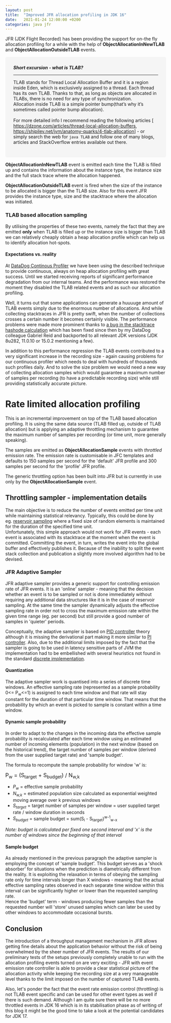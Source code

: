 ```yaml
---
layout: post
title:  "Improved JFR allocation profiling in JDK 16"
date:   2021-01-24 12:00:00 +0200
categories: java jfr
---
```


JFR (JDK Flight Recorded) has been providing the support for on-the fly allocation profiling for a while with 
the help of **ObjectAllocationInNewTLAB** and **ObjectAllocationOutsideTLAB** events.

<div style="background-color: #f5f5f5;padding: 25px;border-radius: 5px">
<b><i>Short excursion - what is TLAB?</i></b>
<hr/>

TLAB stands for Thread Local Allocation Buffer and it is a region inside Eden, which is exclusively assigned to a thread. 
Each thread has its own TLAB. Thanks to that, as long as objects are allocated in TLABs, there is no need for any type 
of synchronization.  
Allocation inside TLAB is a simple pointer bump(that’s why it’s sometimes called pointer bump allocation).
<br/><br/>
For more detailed info I recommend reading the following articles [
<a href="https://dzone.com/articles/thread-local-allocation-buffers">https://dzone.com/articles/thread-local-allocation-buffers</a>, 
<a href="https://shipilev.net/jvm/anatomy-quarks/4-tlab-allocation">https://shipilev.net/jvm/anatomy-quarks/4-tlab-allocation</a>] - 
or simply search the web for `java TLAB` and follow one of many blogs, articles and StackOverflow entries available out there.
</div>

**ObjectAllocationInNewTLAB** event is emitted each time the TLAB is filled up and contains the information about the instance type, the instance size and the full stack trace where the allocation happened.

**ObjectAllocationOutsideTLAB** event is fired when the size of the instance to be allocated is bigger than the TLAB size. Also for this event JFR provides the instance type, size and the stacktrace where the allocation was initiated.

### TLAB based allocation sampling

By utilising the properties of these two events, namely the fact that they are emitted **only** when TLAB is filled up or the instance size is bigger than TLAB we can relatively cheaply obtain a heap allocation profile which can help us to identify allocation hot-spots.

#### Expectations vs. reality

At [DataDog Continous Profiler](https://docs.datadoghq.com/tracing/profiler/) we have been using the described technique to provide continuous, always on heap allocation profiling with great success. Until we started receiving reports of significant performance degradation from our internal teams. And the performance was restored the moment they disabled the TLAB related events and as such our allocation profiling.

Well, it turns out that some applications can generate a huuuuge amount of TLAB events simply due to the enormous number of allocations. And while collecting stacktraces in JFR is pretty swift, when the number of collections crosses a certain number it becomes certainly visible. The performance problems were made more prominent thanks to [a bug in the stacktrace hashode calculation](https://bugs.openjdk.java.net/browse/JDK-8250928) which has been fixed since then by my DataDog colleague Gabriel Reid and backported to all relevant JDK versions (JDK 8u282, 11.0.10 or 15.0.2 mentioning a few).

In addition to this performance regression the TLAB events contributed to a very significant increase in the recording size - again causing problems for our continuous profiler which needs to deal with hundreds of thousands such profiles daily. And to solve the size problem we would need a new way of collecting allocation samples which would guarantee a maximum number of samples per recording (to have a predictable recording size) while still providing statistically accurate picture.

# Rate limited allocation profiling

This is an incremental improvement on top of the TLAB based allocation profiling. It is using the same data source (TLAB filled up, outside of TLAB allocation) but is applying an adaptive throttling mechanism to guarantee the maximum number of samples per recording (or time unit, more generally speaking).

The samples are emitted as **ObjectAllocationSample** events with _throttled_ emission rate. The emission rate is customisable in JFC templates and defaults to 150 samples per second for the 'default' JFR profile and 300 samples per second for the 'profile' JFR profile. 

The generic throttling option has been built into JFR but is currently in use only by the **ObjectAllocationSample** event.

## Throttling sampler - implementation details

The main objective is to reduce the number of events emitted per time unit while maintaining statistical relevancy. Typically, this could be done by eg. [reservoir sampling](https://en.wikipedia.org/wiki/Reservoir_sampling) where a fixed size of random elements is maintained for the duration of the specified time unit.  
Unfortunately, this simple approach would not work for JFR events - each event is associated with its stacktrace at the moment when the event is committed. Committing the event, in turn, writes the event into the global buffer and effectively publishes it. Because of the inability to split the event stack collection and publication a slightly more involved algorithm had to be devised.

### JFR Adaptive Sampler

JFR adaptive sampler provides a generic support for controlling emission rate of JFR events. It is an 'online' sampler - meaning that the decision whether an event is to be sampled or not is done immediately without requiring any additional data structures like it is in the case of reservoir sampling. At the same time the sampler dynamically adjusts the effective sampling rate in order not to cross the maximum emission rate within the given time range (eg. per second) but still provide a good number of samples in 'quieter' periods.

Conceptually, the adaptive sampler is based on [PID controller](https://en.wikipedia.org/wiki/PID_controller) theory although it is missing the derivational part making it more similar to [PI controller](https://en.wikipedia.org/wiki/PID_controller#PI_controller). Also, due to the additional limits imposed by the fact that the sampler is going to be used in latency sensitive parts of JVM the implementation had to be embellished with several heuristics not found in the standard [discrete implementation](https://en.wikipedia.org/wiki/PID_controller#Discrete_implementation).

#### Quantization

The adaptive sampler work is quantised into a series of discrete time windows. 
An effective sampling rate (represented as a sample probability 0<= P<sub>w</sub><=1) is assigned to each time window 
and that rate will stay constant for the duration of that particular time window. 
That means that the probability by which an event is picked to sample is constant within a time window.

#### Dynamic sample probability

In order to adapt to the changes in the incoming data the effective sample probability is recalculated after each time 
window using an estimated number of incoming elements (population) in the next window (based on the historical trend),
the target number of samples per window (derived from the user supplied target rate) and 'sample budget'.

The formula to recompute the sample probability for window 'w' is:

<span style="font-size:larger;">P<sub>w</sub> = (S<sub>target</sub> + S<sub>budget</sub>) / N<sub>w,k</sub></span>
- _P<sub>w</sub>_ = effective sample probability
- _N<sub>w,k</sub>_ = estimated population size calculated as exponential weighted moving average over k previous windows
- _S<sub>target</sub>_ = target number of samples per window = user supplied target rate / window duration in seconds
- _S<sub>budget</sub>_ = sample budget = sum(S<sub>i</sub> - S<sub>target</sub>)<sup>w-1</sup><sub>w-x</sub>

_Note: budget is calculated per fixed one second interval and 'x' is the number of windows since the beginning of that interval_

#### Sample budget
As already mentioned in the previous paragraph the adaptive sampler is employing the concept of 'sample budget'. This budget
serves as a 'shock absorber' for situations when the prediction is diametrically different from the reality. It is exploiting 
the relaxation in terms of obeying the sampling rate only for time intervals longer than X windows - meaning that the actual
effective sampling rates observed in each separate time window within this interval can be significantly higher or lower than 
the requested sampling rate.  
Hence the 'budget' term - windows producing fewer samples than the requested number will 'store' unused samples which can 
later be used by other windows to accommodate occasional bursts.

## Conclusion
The introduction of a throughput management mechanism in JFR allows getting fine details about the application behavior 
without the risk of being overwhelmed by the sheer number of JFR events.
The results of our preliminary tests of the setups previously completely unable to run with the allocation profiling 
events turned on are very exciting - JFR with event emission rate controller is able to provide a clear statistical picture 
of the allocation activity while keeping the recording size at a very manageable level thanks to the limit imposed on 
the number of captured TLAB events.

Also, let's ponder the fact that the event rate emission control (throttling) is not TLAB event specific and can be used 
for other event types as well if there is such demand. Although I am quite sure there will be no more throttled events 
in JDK 16 which is in its stabilisation phase as of writing of this blog it might be the good time to take a look at 
the potential candidates for JDK 17.